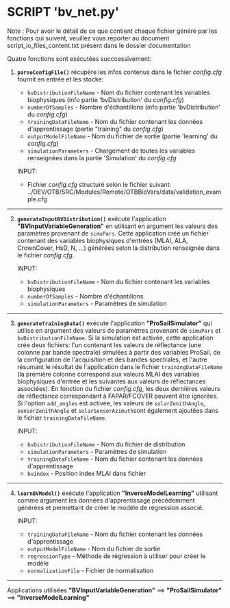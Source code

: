 **SCRIPT 'bv_net.py'**
======================

Note : Pour avoir le détail de ce que contient chaque fichier généré par les fonctions qui suivent, veuillez vous reporter au document script_io_files_content.txt présent dans le dossier documentation

Quatre fonctions sont exécutées succcessivement:
1. **<code>parseConfigFile()</code>** récupère les infos contenus dans le fichier *config.cfg* fournit en entrée et les stocke:
		<ul><li><code>bvDistributionFileName</code> - Nom du fichier contenant les variables biophysiques (info partie 'bvDistribution' du *config.cfg*)</li>
		<li><code>numberOfSamples</code> - Nombre d'échantillons (info partie 'bvDistribution' du *config.cfg*)</li>
		<li><code>trainingDataFileName</code> - Nom du fichier contenant les données d'apprentissage (partie "training" du *config.cfg*)</li>
		<li><code>outputModelFileName</code> - Nom du fichier de sortie (partie 'learning' du *config.cfg*)</li>
		<li><code>simulationParameters</code> - Chargement de toutes les variables renseignées dans la partie 'Simulation' du *config.cfg*</li></ul>

	INPUT: <ul><li>Fichier *config.cfg* structuré selon le fichier suivant: ../DEV/OTB/SRC/Modules/Remote/OTBBioVars/data/validation_example.cfg</li></ul>

------------------------------------------------------------------------------------------------------------------------------------
2. **<code>generateInputBVDistribution()</code>** exécute l'application **"BVInputVariableGeneration"** en utilisant en argument les valeurs des paramètres provenant de <code>simuPars</code>. Cette application crée un fichier contenant des variables biophysiques d'entrées (MLAI, ALA, CrownCover, HsD, N, ...) générées selon la distribution renseignée dans le fichier *config.cfg*.

	INPUT: <ul><li><code>bvDistributionFileName</code> - Nom du fichier contenant les variables biophysiques</li>
		<li><code>numberOfSamples</code> - Nombre d'échantillons</li>
		<li><code>simulationParameters</code> - Paramètres de simulation</li></ul>

------------------------------------------------------------------------------------------------------------------------------------
3. **<code>generateTrainingData()</code>** exécute l'application **"ProSailSimulator"** qui utilise en argument des valeurs de paramètres provenant de <code>simuPars</code> et <code>bvDistributionFileName</code>. Si la simulation est activée, cette application crée deux fichiers: l'un contenant les valeurs de réflectance (une colonne par bande spectrale) simulées à partir des variables ProSail, de la configuration de l'acquisition et des bandes spectrales, et l'autre résumant le résultat de l'application dans le fichier <code>trainingDataFileName</code> (la première colonne correspond aux valeurs MLAI des variables biophysiques d'entrée et les suivantes aux valeurs de réflectances associées). En fonction du fichier *config.cfg*, les deux dernières valeurs de réflectance correspondant à FAPAR/FCOVER peuvent être ignorées. Si l'option <code>add_angles</code> est activée, les valeurs de <code>solarZenithAngle</code>, <code>sensorZenithAngle</code> et <code>solarSensorAzimuth</code>sont également ajoutées dans le fichier <code>trainingDataFileName</code>.

	INPUT: <ul><li><code>bvDistributionFileName</code> - Nom du fichier de distribution</li>
		<li><code>simulationParameters</code> - Paramètres de simulation</li>
		<li><code>trainingDataFileName</code> - Nom du fichier contenant les données d'apprentissage</li>
		<li><code>bvindex</code> - Position index MLAI dans fichier</li></ul>
    
------------------------------------------------------------------------------------------------------------------------------------		 
4. **<code>learnBVModel()</code>** exécute l'application **"InverseModelLearning"** utilisant comme argument les données d'apprentissage précédemment générées et permettant de créer le modèle de régression associé. 

	INPUT: <ul><li><code>trainingDataFileName</code> - Nom du fichier contenant les données d'apprentissage</li>
		<li><code>outputModelFileName</code> - Nom du fichier de sortie</li>
		<li><code>regressionType</code> - Méthode de régression à utiliser pour créer le modèle</li>
		<li><code>normalizationFile</code> - Fichier de normalisation</li></ul>

------------------------------------------------------------------------------------------------------------------------------------
Applications utilisées
**"BVInputVariableGeneration"** ==> **"ProSailSimulator"** ==> **"InverseModelLearning"**
